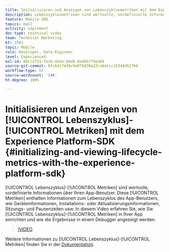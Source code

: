 ```yaml
---
title: Initialisieren und Anzeigen von Lebenszyklusmetriken mit dem Experience Platform-SDK
description: Lebenszyklusmetriken sind wertvolle, vordefinierte Informationen zu Ihrem App-Benutzer. Diese Metriken enthalten Informationen zum Lebenszyklus des App-Benutzers wie Geräteinformationen, Installations- oder Aktualisierungsinformationen, Sitzungs- und Pausenzeiten und mehr. In diesem Video erfahren Sie, wie Sie Lebenszyklusmetriken in Ihrer App einrichten und wie die Ergebnisse in einem Debugger angezeigt werden.
feature: Mobile SDK
topics: null
activity: implement
doc-type: technical video
team: Technical Marketing
kt: 2561
topic: Mobile
role: Developer, Data Engineer
level: Experienced
exl-id: 8bcc2f31-fac6-45eb-84d8-0ad65779a369
source-git-commit: 8fc641743bc9e07b838a22ca64ccc15344d52764
workflow-type: ht
source-wordcount: '146'
ht-degree: 100%

---
```


# Initialisieren und Anzeigen von [!UICONTROL Lebenszyklus]-[!UICONTROL Metriken] mit dem Experience Platform-SDK {#initializing-and-viewing-lifecycle-metrics-with-the-experience-platform-sdk}

[!UICONTROL Lebenszyklus]-[!UICONTROL Metriken] sind wertvolle, vordefinierte Informationen über Ihren App-Benutzer. Diese [!UICONTROL Metriken] enthalten Informationen zum Lebenszyklus des App-Benutzers, wie Geräteinformationen, Installations- oder Aktualisierungsinformationen, Sitzungs- und Pausenzeiten usw. In diesem Video erfahren Sie, wie Sie [!UICONTROL Lebenszyklus]-[!UICONTROL Metriken] in Ihrer App einrichten und wie die Ergebnisse in einem Debugger angezeigt werden.

>[!VIDEO](https://video.tv.adobe.com/v/26258/?quality=12&learn=on)

Weitere Informationen zu [!UICONTROL Lebenszyklus]-[!UICONTROL Metriken] finden Sie in der [Dokumentation](https://aep-sdks.gitbook.io/docs/using-mobile-extensions/mobile-core/lifecycle).
